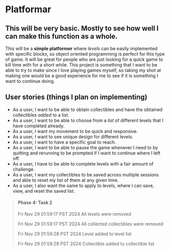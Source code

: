# Platformar
## This will be very basic. Mostly to see how well I can make this function as a whole.
This will be a **simple platformer** where *levels* can be easily implemented with
specific blocks, so object oriented programming is perfect for this type of game.
It will be great for people who are just looking for a quick game to kill time with
for a short while. This project is something that I want to be able to try to make
since I love playing games myself, so taking my shot at making one would be a good 
experience for me to see if it is something I want to continue doing.


## **User stories** (things I plan on implementing)
- As a user, I want to be able to obtain collectibles and have the obtained collectibles *added* to a list.
- As a user, I want to be able to choose from a *list* of different levels that I have completed already.
- As a user, I want my movement to be quick and responsive.
- As a user, I want to see unique design for different levels.
- As a user, I want to have a specific goal to reach.
- As a user, I want to be able to pause the game whenever I need to by quitting and rerunning to be prompted if I want to continue where I left off.
- As a user, I have to be able to complete levels with a fair amount of challenge.
- As a user, I want my collectibles to be saved across multiple sessions and able to reset my list of them at any given time.
- As a user, I also want the same to apply to levels, where I can save, view, and reset the saved list.

> #### Phase 4: Task 2
>
> Fri Nov 29 01:59:17 PST 2024
> All levels were removed
>
> Fri Nov 29 01:59:17 PST 2024
> All collected collectibles were removed
>
> Fri Nov 29 01:59:28 PST 2024
> Level added to level list
>
> Fri Nov 29 01:59:28 PST 2024
> Collectible added to collectible list